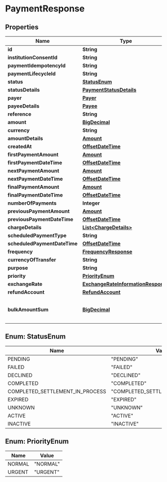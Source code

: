 
# PaymentResponse

## Properties
Name | Type | Description | Notes
------------ | ------------- | ------------- | -------------
**id** | **String** |  |  [optional]
**institutionConsentId** | **String** |  |  [optional]
**paymentIdempotencyId** | **String** |  |  [optional]
**paymentLifecycleId** | **String** |  |  [optional]
**status** | [**StatusEnum**](#StatusEnum) |  |  [optional]
**statusDetails** | [**PaymentStatusDetails**](PaymentStatusDetails.md) |  |  [optional]
**payer** | [**Payer**](Payer.md) |  |  [optional]
**payeeDetails** | [**Payee**](Payee.md) |  |  [optional]
**reference** | **String** |  |  [optional]
**amount** | [**BigDecimal**](BigDecimal.md) |  |  [optional]
**currency** | **String** |  |  [optional]
**amountDetails** | [**Amount**](Amount.md) |  |  [optional]
**createdAt** | [**OffsetDateTime**](OffsetDateTime.md) |  |  [optional]
**firstPaymentAmount** | [**Amount**](Amount.md) |  |  [optional]
**firstPaymentDateTime** | [**OffsetDateTime**](OffsetDateTime.md) |  |  [optional]
**nextPaymentAmount** | [**Amount**](Amount.md) |  |  [optional]
**nextPaymentDateTime** | [**OffsetDateTime**](OffsetDateTime.md) |  |  [optional]
**finalPaymentAmount** | [**Amount**](Amount.md) |  |  [optional]
**finalPaymentDateTime** | [**OffsetDateTime**](OffsetDateTime.md) |  |  [optional]
**numberOfPayments** | **Integer** |  |  [optional]
**previousPaymentAmount** | [**Amount**](Amount.md) |  |  [optional]
**previousPaymentDateTime** | [**OffsetDateTime**](OffsetDateTime.md) |  |  [optional]
**chargeDetails** | [**List&lt;ChargeDetails&gt;**](ChargeDetails.md) |  |  [optional]
**scheduledPaymentType** | **String** |  |  [optional]
**scheduledPaymentDateTime** | [**OffsetDateTime**](OffsetDateTime.md) |  |  [optional]
**frequency** | [**FrequencyResponse**](FrequencyResponse.md) |  |  [optional]
**currencyOfTransfer** | **String** |  |  [optional]
**purpose** | **String** |  |  [optional]
**priority** | [**PriorityEnum**](#PriorityEnum) |  |  [optional]
**exchangeRate** | [**ExchangeRateInformationResponse**](ExchangeRateInformationResponse.md) |  |  [optional]
**refundAccount** | [**RefundAccount**](RefundAccount.md) |  |  [optional]
**bulkAmountSum** | [**BigDecimal**](BigDecimal.md) | Control sum for bulk payments |  [optional]


<a name="StatusEnum"></a>
## Enum: StatusEnum
Name | Value
---- | -----
PENDING | &quot;PENDING&quot;
FAILED | &quot;FAILED&quot;
DECLINED | &quot;DECLINED&quot;
COMPLETED | &quot;COMPLETED&quot;
COMPLETED_SETTLEMENT_IN_PROCESS | &quot;COMPLETED_SETTLEMENT_IN_PROCESS&quot;
EXPIRED | &quot;EXPIRED&quot;
UNKNOWN | &quot;UNKNOWN&quot;
ACTIVE | &quot;ACTIVE&quot;
INACTIVE | &quot;INACTIVE&quot;


<a name="PriorityEnum"></a>
## Enum: PriorityEnum
Name | Value
---- | -----
NORMAL | &quot;NORMAL&quot;
URGENT | &quot;URGENT&quot;



